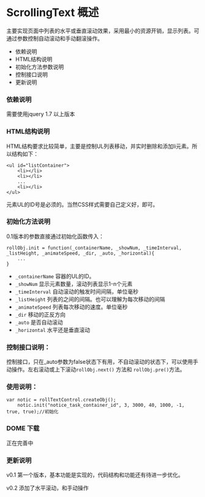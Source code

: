 # ScrollingText 概述
主要实现页面中列表的水平或垂直滚动效果，采用最小的资源开销，显示列表。可通过参数控制自动滚动和手动翻滚操作。

- 依赖说明
- HTML结构说明
- 初始化方法参数说明
- 控制接口说明
- 更新说明

### 依赖说明
需要使用jquery 1.7 以上版本

### HTML结构说明
HTML结构要求比较简单，主要是控制UL列表移动，并实时删除和添加li元素。所以结构如下：

```
<ul id="listContainer">
    <li></li>
    <li></li>
    ...
    <li></li>
</ul>

```
元素UL的ID号是必须的。当然CSS样式需要自己定义好，即可。

### 初始化方法说明

0.1版本的参数直接通过初始化函数传入：
```
rollObj.init = function(_containerName, _showNum, _timeInterval, _listHeight, _animateSpeed, _dir, _auto, _horizontal){
    ...
}
```
- ``` _containerName ``` 容器的UL的ID。
- ```_showNum``` 显示元素数量，滚动列表显示1-n个元素
- ```_timeInterval``` 自动滚动的触发时间间隔，单位毫秒
- ```_listHeight``` 列表的之间的间隔。也可以理解为每次移动的间隔
- ```_animateSpeed``` 列表每次移动的速度。单位毫秒
- ```_dir``` 移动的正反方向
- ```_auto``` 是否自动滚动
- ```_horizontal``` 水平还是垂直滚动

### 控制接口说明：
控制接口，只在_auto参数为false状态下有用，不自动滚动的状态下，可以使用手动操作。左右滚动或上下滚动```rollObj.next()``` 方法和 ```rollObj.pre()```方法。

### 使用说明：

```
var notic = rollTextControl.createObj();
    notic.init("notice_task_container_id", 3, 3000, 40, 1000, -1, true, true);//初始化

```

### DOME 下载
正在完善中

### 更新说明
v0.1 第一个版本，基本功能是实现的，代码结构和功能还有待进一步优化。

v0.2 添加了水平滚动，和手动操作

